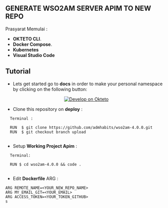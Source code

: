 ## GENERATE WSO2AM SERVER APIM TO NEW REPO

Prasyarat Memulai :

- **OKTETO CLI**.
- **Docker Compose**.
- **Kubernetes**
- **Visual Studio Code**

## Tutorial

- Lets get started go to **docs** in order to make your personal namespace by clicking on the following button:

<p align="center">
<a href="https://cloud.okteto.com/deploy">
  <img src="https://okteto.com/develop-okteto.svg" alt="Develop on Okteto">
</a>
</p>

- Clone this repository on **deploy** :

```
  Terminal :
  
  RUN  $ git clone https://github.com/admhabits/wso2am-4.0.0.git
  RUN  $ git checkout branch upload
    
```

- Setup **Working Project Apim** :

```
  Terminal:
  
  RUN $ cd wso2am-4.0.0 && code .
    
```


- Edit **Dockerfile** ARG :

```
ARG REMOTE_NAME=<YOUR_NEW_REPO_NAME>
ARG MY_EMAIL_GIT=<YOUR_EMAIL>
ARG ACCESS_TOKEN=<YOUR_TOKEN_GITHUB>
s
```
